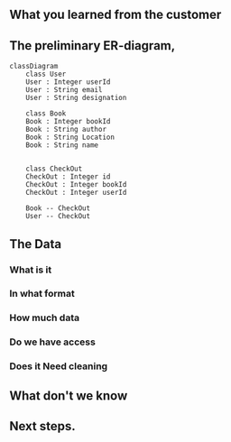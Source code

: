 ## What you learned from the customer
## The preliminary ER-diagram,
```mermaid
classDiagram
    class User
    User : Integer userId
    User : String email
    User : String designation

    class Book
    Book : Integer bookId
    Book : String author
    Book : String Location 
    Book : String name


    class CheckOut
    CheckOut : Integer id
    CheckOut : Integer bookId
    CheckOut : Integer userId 

    Book -- CheckOut
    User -- CheckOut
```

## The Data
### What is it
### In what format
### How much data
### Do we have access
### Does it Need cleaning
## What don't we know
## Next steps.